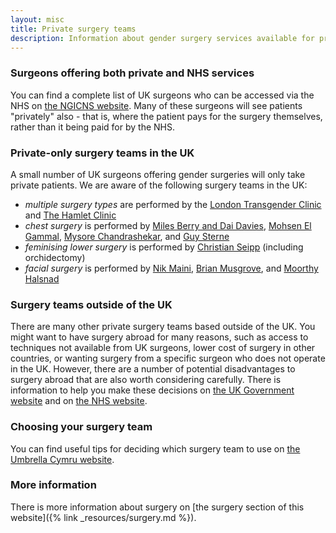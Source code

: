 ```yaml
---
layout: misc
title: Private surgery teams
description: Information about gender surgery services available for private funding
---
```


### Surgeons offering both private and NHS services

You can find a complete list of UK surgeons who can be accessed via the NHS on [the NGICNS website](https://www.ngicns.scot.nhs.uk/nhsservices/adults/surgery/surgery-providers/). Many of these surgeons will see patients "privately" also - that is, where the patient pays for the surgery themselves, rather than it being paid for by the NHS.

### Private-only surgery teams in the UK

A small number of UK surgeons offering gender surgeries will only take private patients. We are aware of the following surgery teams in the UK:

- *multiple surgery types* are performed by the [London Transgender Clinic](https://www.thelondontransgenderclinic.uk/) and [The Hamlet Clinic](https://thehamletclinic.com/plastic-surgery-london/surgical/gender-enhancement/)
- *chest surgery* is performed by [Miles Berry and Dai Davies](https://simplybettertransgender.co.uk/), [Mohsen El Gammal](https://www.cadoganclinic.com/mohsen-el-gammal/), [Mysore Chandrashekar](https://liverpoolbreastclinic.co.uk/gender-chest-reassignment-surgery/), and [Guy Sterne](https://www.consultantplasticsurgeon.co.uk/cosmetic-breast-surgery/gender-reassignment-chest-surgery/)
- *feminising lower surgery* is performed by [Christian Seipp](https://www.christianseipp-urology.net/) (including orchidectomy)
- *facial surgery* is performed by [Nik Maini](https://www.nikmaini.com/), [Brian Musgrove](https://www.facialplasticsurgery.org.uk/), and [Moorthy Halsnad](https://www.elanicclinicspa.co.uk/staff/moorthy-halsnad)

### Surgery teams outside of the UK

There are many other private surgery teams based outside of the UK. You might want to have surgery abroad for many reasons, such as access to techniques not available from UK surgeons, lower cost of surgery in other countries, or wanting surgery from a specific surgeon who does not operate in the UK. However, there are a number of potential disadvantages to surgery abroad that are also worth considering carefully. There is information to help you make these decisions on [the UK Government website](https://www.gov.uk/guidance/lesbian-gay-bisexual-and-transgender-foreign-travel-advice) and on [the NHS website](https://www.nhs.uk/conditions/cosmetic-procedures/cosmetic-surgery-abroad/).

### Choosing your surgery team

You can find useful tips for deciding which surgery team to use on [the Umbrella Cymru website](https://umbrellagwent.od2.vtiger.com/kb/article/396664-Choosing-your-surgeon?catid=1&subid=4).

### More information

There is more information about surgery on [the surgery section of this website]({% link _resources/surgery.md %}).